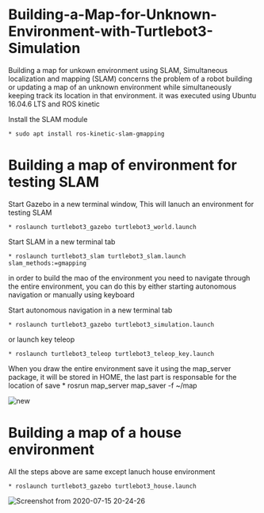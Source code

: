 # Building-a-Map-for-Unknown-Environment-with-Turtlebot3-Simulation
Building a map for unkown environment using SLAM, Simultaneous localization and mapping (SLAM) concerns the problem of a robot building or updating a map of an unknown environment while simultaneously keeping track its location in that environment.
it was executed using Ubuntu 16.04.6 LTS and ROS kinetic

Install the SLAM module 

    * sudo apt install ros-kinetic-slam-gmapping
    
# Building a map of environment for testing SLAM 
  
Start Gazebo in a new terminal window, This will lanuch an environment for testing SLAM 

    * roslaunch turtlebot3_gazebo turtlebot3_world.launch
 
Start SLAM in a new terminal tab

    * roslaunch turtlebot3_slam turtlebot3_slam.launch slam_methods:=gmapping
    
in order to build the mao of the environment you need to navigate through the entire environment, you can do this by either starting autonomous navigation or manually using keyboard

Start autonomous navigation in a new terminal tab

    * roslaunch turtlebot3_gazebo turtlebot3_simulation.launch

or launch key teleop

    * roslaunch turtlebot3_teleop turtlebot3_teleop_key.launch
    
When you draw the entire environment save it using the map_server package, it will be stored in HOME, the last part is responsable for the location of save
    * rosrun map_server map_saver -f ~/map


![new](https://user-images.githubusercontent.com/67188835/87581626-ecbd6d80-c6e1-11ea-94be-2606220f037a.gif)



# Building a map of a house environment
All the steps above are same except lanuch house environment

    * roslaunch turtlebot3_gazebo turtlebot3_house.launch
  
 ![Screenshot from 2020-07-15 20-24-26](https://user-images.githubusercontent.com/67188835/87581706-0f4f8680-c6e2-11ea-85cb-47aeaa5667e6.png)
